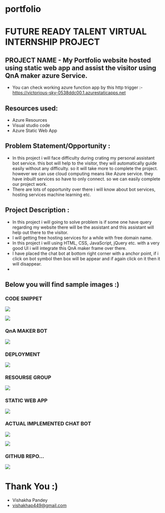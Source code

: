 # portfolio
# FUTURE READY TALENT VIRTUAL INTERNSHIP PROJECT

## PROJECT NAME - My Portfolio website hosted using static web app and assist the visitor using QnA maker azure Service.

 - You can check working azure function app by this http trigger :- https://victorious-sky-0538ddc00.1.azurestaticapps.net

## Resources used:
   - Azure Resources
   - Visual studio code
   - Azure Static Web App
## Problem Statement/Opportunity :
- In this project i will face difficulty during crating my personal assistant bot service. this bot will help to the visitor, they will automatically guide easily without any difficulty. so it will take more to complete the project. however we can use cloud computing means like Azure service. they have inbuilt services so have to only connect. so we can easily complete our project work.
- There are lots of opportunity over there i will know about bot services, hosting services machine learning etc.

## Project Description :
- In this project i will going to solve problem is if some one have query regarding my website there will be the assistant and this assistant will help out there to the visitor.
- I will getting free hosting services for a while with free domain name.
- In this project i will using HTML, CSS, JavaScript, jQuery etc. with a very good UI i will integrate this QnA maker frame over there.
- I have placed the chat bot at bottom right corner with a anchor point, if i click on bot symbol then box will be appear and if again click on it then it will disappear. 
-  


## Below you will find sample images :)



### CODE SNIPPET




![](images/3.jpg)


![](images/4.jpg)

### QnA MAKER BOT 

![](images/5.jpg)

### DEPLOYMENT

![](images/6.jpg)

### RESOURSE GROUP

![](images/7.jpg)

### STATIC WEB APP

![](images/8.jpg)



### ACTUAL IMPLEMENTED CHAT BOT

![](images/9.jpg)


![](images/10.jpg)

### GITHUB REPO...

![](images/11.jpg)


# Thank You :)

- Vishakha Pandey
- vishakhap449@gmail.com
